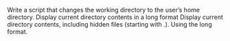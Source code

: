 Write a script that changes the working directory to the user’s home directory.
Display current directory contents in a long format
Display current directory contents, including hidden files (starting with .). Using the long format.
